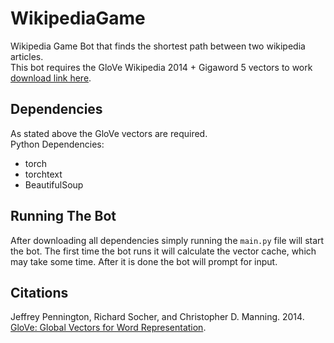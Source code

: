 # WikipediaGame
Wikipedia Game Bot that finds the shortest path between two wikipedia articles.  
This bot requires the GloVe Wikipedia 2014 + Gigaword 5 vectors to work [download link here](https://nlp.stanford.edu/data/glove.6B.zip).
## Dependencies
As stated above the GloVe vectors are required.  
Python Dependencies:
* torch
* torchtext
* BeautifulSoup

## Running The Bot
After downloading all dependencies simply running the `main.py` file will start the bot. The first time the bot runs it will calculate the vector cache, which may take some time. After it is done the bot will prompt for input.

## Citations
Jeffrey Pennington, Richard Socher, and Christopher D. Manning. 2014. [GloVe: Global Vectors for Word Representation](https://nlp.stanford.edu/pubs/glove.pdf).
